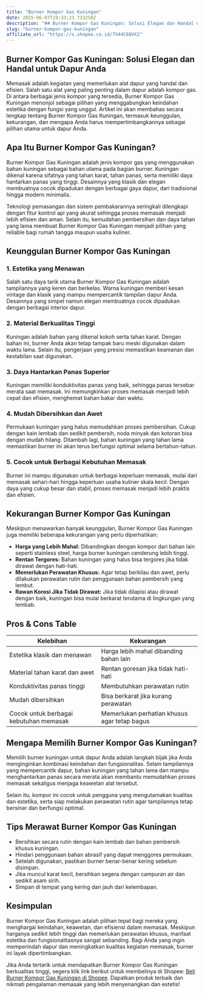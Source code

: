 ```yaml
---
title: "Burner Kompor Gas Kuningan"
date: 2025-06-07T19:33:23.733258Z
description: "## Burner Kompor Gas Kuningan: Solusi Elegan dan Handal untuk Dapur Anda..."
slug: "burner-kompor-gas-kuningan"
affiliate_url: "https://s.shopee.co.id/7V44C68VX2"
---
```

## Burner Kompor Gas Kuningan: Solusi Elegan dan Handal untuk Dapur Anda

Memasak adalah kegiatan yang memerlukan alat dapur yang handal dan efisien. Salah satu alat yang paling penting dalam dapur adalah kompor gas. Di antara berbagai jenis kompor yang tersedia, Burner Kompor Gas Kuningan menonjol sebagai pilihan yang menggabungkan keindahan estetika dengan fungsi yang unggul. Artikel ini akan membahas secara lengkap tentang Burner Kompor Gas Kuningan, termasuk keunggulan, kekurangan, dan mengapa Anda harus mempertimbangkannya sebagai pilihan utama untuk dapur Anda.

## Apa Itu Burner Kompor Gas Kuningan?

Burner Kompor Gas Kuningan adalah jenis kompor gas yang menggunakan bahan kuningan sebagai bahan utama pada bagian burner. Kuningan dikenal karena sifatnya yang tahan karat, tahan panas, serta memiliki daya hantarkan panas yang tinggi. Desainnya yang klasik dan elegan membuatnya cocok dipadukan dengan berbagai gaya dapur, dari tradisional hingga modern minimalis.

Teknologi pemasangan dan sistem pembakarannya seringkali dilengkapi dengan fitur kontrol api yang akurat sehingga proses memasak menjadi lebih efisien dan aman. Selain itu, kemudahan pembersihan dan daya tahan yang lama membuat Burner Kompor Gas Kuningan menjadi pilihan yang reliable bagi rumah tangga maupun usaha kuliner.

## Keunggulan Burner Kompor Gas Kuningan

### 1. Estetika yang Menawan

Salah satu daya tarik utama Burner Kompor Gas Kuningan adalah tampilannya yang keren dan berkelas. Warna kuningan memberi kesan vintage dan klasik yang mampu mempercantik tampilan dapur Anda. Desainnya yang simpel namun elegan membuatnya cocok dipadukan dengan berbagai interior dapur.

### 2. Material Berkualitas Tinggi

Kuningan adalah bahan yang dikenal kokoh serta tahan karat. Dengan bahan ini, burner Anda akan tetap tampak baru meski digunakan dalam waktu lama. Selain itu, pengerjaan yang presisi memastikan keamanan dan kestabilan saat digunakan.

### 3. Daya Hantarkan Panas Superior

Kuningan memiliki konduktivitas panas yang baik, sehingga panas tersebar merata saat memasak. Ini memungkinkan proses memasak menjadi lebih cepat dan efisien, menghemat bahan bakar dan waktu.

### 4. Mudah Dibersihkan dan Awet

Permukaan kuningan yang halus memudahkan proses pembersihan. Cukup dengan kain lembab dan sedikit pembersih, noda minyak dan kotoran bisa dengan mudah hilang. Ditambah lagi, bahan kuningan yang tahan lama memastikan burner ini akan terus berfungsi optimal selama bertahun-tahun.

### 5. Cocok untuk Berbagai Kebutuhan Memasak

Burner ini mampu digunakan untuk berbagai keperluan memasak, mulai dari memasak sehari-hari hingga keperluan usaha kuliner skala kecil. Dengan daya yang cukup besar dan stabil, proses memasak menjadi lebih praktis dan efisien.

## Kekurangan Burner Kompor Gas Kuningan

Meskipun menawarkan banyak keunggulan, Burner Kompor Gas Kuningan juga memiliki beberapa kekurangan yang perlu diperhatikan:

- **Harga yang Lebih Mahal:** Dibandingkan dengan kompor dari bahan lain seperti stainless steel, harga burner kuningan cenderung lebih tinggi.
- **Rentan Tergores:** Bahan kuningan yang halus bisa tergores jika tidak dirawat dengan hati-hati.
- **Memerlukan Perawatan Khusus:** Agar tetap berkilau dan awet, perlu dilakukan perawatan rutin dan penggunaan bahan pembersih yang lembut.
- **Rawan Korosi Jika Tidak Dirawat:** Jika tidak dilapisi atau dirawat dengan baik, kuningan bisa mulai berkarat terutama di lingkungan yang lembab.

## Pros & Cons Table

| Kelebihan | Kekurangan |
| --- | --- |
| Estetika klasik dan menawan | Harga lebih mahal dibanding bahan lain |
| Material tahan karat dan awet | Rentan goresan jika tidak hati-hati |
| Konduktivitas panas tinggi | Membutuhkan perawatan rutin |
| Mudah dibersihkan | Bisa berkarat jika kurang perawatan |
| Cocok untuk berbagai kebutuhan memasak | Memerlukan perhatian khusus agar tetap bagus |

## Mengapa Memilih Burner Kompor Gas Kuningan?

Memilih burner kuningan untuk dapur Anda adalah langkah bijak jika Anda menginginkan kombinasi keindahan dan fungsionalitas. Selain tampilannya yang mempercantik dapur, bahan kuningan yang tahan lama dan mampu menghantarkan panas secara merata akan membantu memudahkan proses memasak sekaligus menjaga keawetan alat tersebut.

Selain itu, kompor ini cocok untuk pengguna yang mengutamakan kualitas dan estetika, serta siap melakukan perawatan rutin agar tampilannya tetap bersinar dan berfungsi optimal.

## Tips Merawat Burner Kompor Gas Kuningan

- Bersihkan secara rutin dengan kain lembab dan bahan pembersih khusus kuningan.
- Hindari penggunaan bahan abrasif yang dapat menggores permukaan.
- Setelah digunakan, pastikan burner benar-benar kering sebelum disimpan.
- Jika muncul karat kecil, bersihkan segera dengan campuran air dan sedikit asam sirih.
- Simpan di tempat yang kering dan jauh dari kelembapan.

## Kesimpulan

Burner Kompor Gas Kuningan adalah pilihan tepat bagi mereka yang menghargai keindahan, keawetan, dan efisiensi dalam memasak. Meskipun harganya sedikit lebih tinggi dan memerlukan perawatan khusus, manfaat estetika dan fungsionalitasnya sangat sebanding. Bagi Anda yang ingin memperindah dapur dan meningkatkan kualitas kegiatan memasak, burner ini layak dipertimbangkan.

Jika Anda tertarik untuk mendapatkan Burner Kompor Gas Kuningan berkualitas tinggi, segera klik link berikut untuk membelinya di Shopee: [Beli Burner Kompor Gas Kuningan di Shopee](https://s.shopee.co.id/7V44C68VX2). Dapatkan produk terbaik dan nikmati pengalaman memasak yang lebih menyenangkan dan estetis!